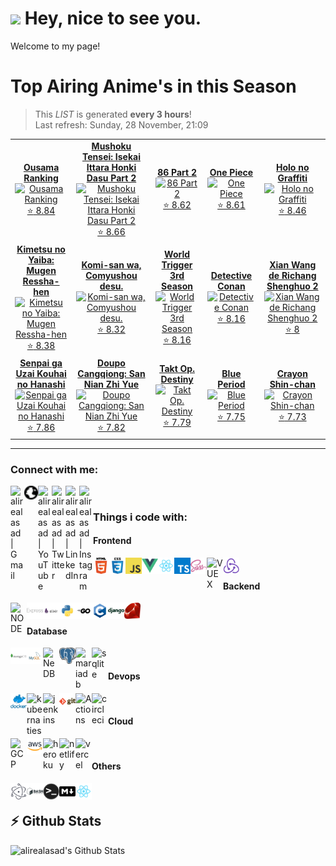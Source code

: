 <h1><img src="https://emojis.slackmojis.com/emojis/images/1531849430/4246/blob-sunglasses.gif?1531849430" width="30"/> Hey, nice to see you.</h1>


<p>Welcome to my page!</p>

# Top Airing Anime's in this Season
> This <i>LIST</i> is generated <b>every 3 hours</b>!</br>Last refresh: Sunday, 28 November, 21:09<br /></p>

|   |   |   |   |  |
| :---:         |     :---:      |          :---: | :---:         |     :---:      |
|[**Ousama Ranking** ![Ousama Ranking](https:&#x2F;&#x2F;cdn.myanimelist.net&#x2F;images&#x2F;anime&#x2F;1347&#x2F;117616.jpg?s&#x3D;1fc7d9cfcad3dfca1cee2e11b5b74ef4)  :star:  8.84 ](https:&#x2F;&#x2F;myanimelist.net&#x2F;anime&#x2F;40834&#x2F;Ousama_Ranking) |[**Mushoku Tensei: Isekai Ittara Honki Dasu Part 2** ![Mushoku Tensei: Isekai Ittara Honki Dasu Part 2](https:&#x2F;&#x2F;cdn.myanimelist.net&#x2F;images&#x2F;anime&#x2F;1028&#x2F;117777.jpg?s&#x3D;99ecca20cac2345fc956fda60a5e025f)  :star:  8.66 ](https:&#x2F;&#x2F;myanimelist.net&#x2F;anime&#x2F;45576&#x2F;Mushoku_Tensei__Isekai_Ittara_Honki_Dasu_Part_2) |[**86 Part 2** ![86 Part 2](https:&#x2F;&#x2F;cdn.myanimelist.net&#x2F;images&#x2F;anime&#x2F;1321&#x2F;117508.jpg?s&#x3D;c65bc9967a249eb362a1e037e13ebd73)  :star:  8.62 ](https:&#x2F;&#x2F;myanimelist.net&#x2F;anime&#x2F;48569&#x2F;86_Part_2) |[**One Piece** ![One Piece](https:&#x2F;&#x2F;cdn.myanimelist.net&#x2F;images&#x2F;anime&#x2F;6&#x2F;73245.jpg?s&#x3D;f792b8c9e28534ae455d06b15e686a14)  :star:  8.61 ](https:&#x2F;&#x2F;myanimelist.net&#x2F;anime&#x2F;21&#x2F;One_Piece) |[**Holo no Graffiti** ![Holo no Graffiti](https:&#x2F;&#x2F;cdn.myanimelist.net&#x2F;images&#x2F;anime&#x2F;1259&#x2F;110227.jpg?s&#x3D;08c77f58ab974a8fc36af5e2eac9040a)  :star:  8.46 ](https:&#x2F;&#x2F;myanimelist.net&#x2F;anime&#x2F;44042&#x2F;Holo_no_Graffiti) |
|[**Kimetsu no Yaiba: Mugen Ressha-hen** ![Kimetsu no Yaiba: Mugen Ressha-hen](https:&#x2F;&#x2F;cdn.myanimelist.net&#x2F;images&#x2F;anime&#x2F;1065&#x2F;118763.jpg?s&#x3D;96fd0aa8c83e6ac9b0375671c9160968)  :star:  8.38 ](https:&#x2F;&#x2F;myanimelist.net&#x2F;anime&#x2F;49926&#x2F;Kimetsu_no_Yaiba__Mugen_Ressha-hen) |[**Komi-san wa, Comyushou desu.** ![Komi-san wa, Comyushou desu.](https:&#x2F;&#x2F;cdn.myanimelist.net&#x2F;images&#x2F;anime&#x2F;1899&#x2F;117237.jpg?s&#x3D;0973a9cceca514f0bfe5a8d1c68feafc)  :star:  8.32 ](https:&#x2F;&#x2F;myanimelist.net&#x2F;anime&#x2F;48926&#x2F;Komi-san_wa_Comyushou_desu) |[**World Trigger 3rd Season** ![World Trigger 3rd Season](https:&#x2F;&#x2F;cdn.myanimelist.net&#x2F;images&#x2F;anime&#x2F;1617&#x2F;117474.jpg?s&#x3D;d98a6c562770831a0c20e780cac505fb)  :star:  8.16 ](https:&#x2F;&#x2F;myanimelist.net&#x2F;anime&#x2F;44940&#x2F;World_Trigger_3rd_Season) |[**Detective Conan** ![Detective Conan](https:&#x2F;&#x2F;cdn.myanimelist.net&#x2F;images&#x2F;anime&#x2F;7&#x2F;75199.jpg?s&#x3D;529dd40c117676c23a713a83ffc0a87f)  :star:  8.16 ](https:&#x2F;&#x2F;myanimelist.net&#x2F;anime&#x2F;235&#x2F;Detective_Conan) |[**Xian Wang de Richang Shenghuo 2** ![Xian Wang de Richang Shenghuo 2](https:&#x2F;&#x2F;cdn.myanimelist.net&#x2F;images&#x2F;anime&#x2F;1323&#x2F;119210.jpg?s&#x3D;4ef3d17be8e8d615c3f3963899a48120)  :star:  8 ](https:&#x2F;&#x2F;myanimelist.net&#x2F;anime&#x2F;44069&#x2F;Xian_Wang_de_Richang_Shenghuo_2) |
|[**Senpai ga Uzai Kouhai no Hanashi** ![Senpai ga Uzai Kouhai no Hanashi](https:&#x2F;&#x2F;cdn.myanimelist.net&#x2F;images&#x2F;anime&#x2F;1619&#x2F;118820.jpg?s&#x3D;a25901e2a2a5b244f7e9a79b2a48c6ae)  :star:  7.86 ](https:&#x2F;&#x2F;myanimelist.net&#x2F;anime&#x2F;42351&#x2F;Senpai_ga_Uzai_Kouhai_no_Hanashi) |[**Doupo Cangqiong: San Nian Zhi Yue** ![Doupo Cangqiong: San Nian Zhi Yue](https:&#x2F;&#x2F;cdn.myanimelist.net&#x2F;images&#x2F;anime&#x2F;1029&#x2F;118861.jpg?s&#x3D;7c7bb3a46d1e1cc7f4e8f4fbfbd16b33)  :star:  7.82 ](https:&#x2F;&#x2F;myanimelist.net&#x2F;anime&#x2F;49701&#x2F;Doupo_Cangqiong__San_Nian_Zhi_Yue) |[**Takt Op. Destiny** ![Takt Op. Destiny](https:&#x2F;&#x2F;cdn.myanimelist.net&#x2F;images&#x2F;anime&#x2F;1449&#x2F;117797.jpg?s&#x3D;64c5ee29554d4c5716bdac853bb217f1)  :star:  7.79 ](https:&#x2F;&#x2F;myanimelist.net&#x2F;anime&#x2F;48556&#x2F;Takt_Op_Destiny) |[**Blue Period** ![Blue Period](https:&#x2F;&#x2F;cdn.myanimelist.net&#x2F;images&#x2F;anime&#x2F;1757&#x2F;116931.jpg?s&#x3D;7787062cb53338fc66dc5f4648ccf9f2)  :star:  7.75 ](https:&#x2F;&#x2F;myanimelist.net&#x2F;anime&#x2F;46352&#x2F;Blue_Period) |[**Crayon Shin-chan** ![Crayon Shin-chan](https:&#x2F;&#x2F;cdn.myanimelist.net&#x2F;images&#x2F;anime&#x2F;10&#x2F;59897.jpg?s&#x3D;dcf5f566786bb2ee9b939a73322bcdfe)  :star:  7.73 ](https:&#x2F;&#x2F;myanimelist.net&#x2F;anime&#x2F;966&#x2F;Crayon_Shin-chan) |



---
### Connect with me:

[<img align="left" alt="alirealasad | Gmail" width="22px" src="https://cdn.jsdelivr.net/npm/simple-icons@v3/icons/gmail.svg" />][email]
[<img align="left" alt="asadali.netlify.app" width="22px" src="https://raw.githubusercontent.com/iconic/open-iconic/master/svg/globe.svg" />][website]
[<img align="left" alt="alirealasad | YouTube" width="22px" src="https://cdn.jsdelivr.net/npm/simple-icons@v3/icons/youtube.svg" />][youtube]
[<img align="left" alt="alirealasad | Twitter" width="22px" src="https://cdn.jsdelivr.net/npm/simple-icons@v3/icons/twitter.svg" />][twitter]
[<img align="left" alt="alirealasad | LinkedIn" width="22px" src="https://cdn.jsdelivr.net/npm/simple-icons@v3/icons/linkedin.svg" />][linkedin]
[<img align="left" alt="alirealasad | Instagram" width="22px" src="https://cdn.jsdelivr.net/npm/simple-icons@v3/icons/instagram.svg" />][instagram]

<br />

### Things i code with:
#### Frontend

[<img align="left" alt="HTML5" width="26px" src="https://raw.githubusercontent.com/github/explore/80688e429a7d4ef2fca1e82350fe8e3517d3494d/topics/html/html.png" />][htmlplaylist]
[<img align="left" alt="CSS3" width="26px" src="https://raw.githubusercontent.com/github/explore/80688e429a7d4ef2fca1e82350fe8e3517d3494d/topics/css/css.png" />][cssplaylist]
[<img align="left" alt="Javascript" width="26px" src="https://raw.githubusercontent.com/github/explore/80688e429a7d4ef2fca1e82350fe8e3517d3494d/topics/javascript/javascript.png" />][jsplaylist]
[<img align="left" alt="VUE" width="26px" src="https://raw.githubusercontent.com/github/explore/80688e429a7d4ef2fca1e82350fe8e3517d3494d/topics/vue/vue.png" />](https://vuejs.org/)
[<img align="left" alt="REACT" width="26px" src="https://raw.githubusercontent.com/github/explore/80688e429a7d4ef2fca1e82350fe8e3517d3494d/topics/react/react.png" />](https://reactjs.org/)
[<img align="left" alt="typescript" width="26px" src="https://raw.githubusercontent.com/github/explore/80688e429a7d4ef2fca1e82350fe8e3517d3494d/topics/typescript/typescript.png" />](https://www.typescriptlang.org/)
[<img align="left" alt="SCSS" width="26px" src="https://raw.githubusercontent.com/github/explore/80688e429a7d4ef2fca1e82350fe8e3517d3494d/topics/sass/sass.png" />](https://sass-lang.com/)
[<img align="left" alt="VUEX" width="26px" src="https://user-images.githubusercontent.com/7110136/29002857-9e802f08-7ab4-11e7-9c31-604b5d0d0c19.png" />](https://vuex.vuejs.org/)
[<img align="left" alt="REDUX" width="26px" src="https://raw.githubusercontent.com/github/explore/80688e429a7d4ef2fca1e82350fe8e3517d3494d/topics/redux/redux.png" />](https://redux.js.org/)
<br />

#### Backend

[<img align="left" alt="NODE" width="26px" src="https://avatars3.githubusercontent.com/u/9950313?s=200&v=4" />](https://nodejs.org/en/)
[<img align="left" alt="express" width="26px" src="https://raw.githubusercontent.com/github/explore/80688e429a7d4ef2fca1e82350fe8e3517d3494d/topics/express/express.png" />](https://www.express.com/)
[<img align="left" alt="elixir" width="26px" src="https://raw.githubusercontent.com/github/explore/d106aa3f6fa091ab80ab5c8cf0d931baff3caaea/topics/elixir/elixir.png" />](https://elixir-lang.org/getting-started/introduction.html)
[<img align="left" alt="python" width="26px" src="https://raw.githubusercontent.com/github/explore/80688e429a7d4ef2fca1e82350fe8e3517d3494d/topics/python/python.png" />](https://www.python.org/)
[<img align="left" alt="GO" width="26px" src="https://raw.githubusercontent.com/github/explore/80688e429a7d4ef2fca1e82350fe8e3517d3494d/topics/go/go.png" />](https://golang.org/)
[<img align="left" alt="C" width="26px" src="https://raw.githubusercontent.com/github/explore/80688e429a7d4ef2fca1e82350fe8e3517d3494d/topics/c/c.png" />](https://www.cprogramming.com/)
[<img align="left" alt="django" width="26px" src="https://raw.githubusercontent.com/github/explore/80688e429a7d4ef2fca1e82350fe8e3517d3494d/topics/django/django.png" />](https://www.djangoproject.com/)
[<img align="left" alt="ruby" width="26px" src="https://raw.githubusercontent.com/github/explore/80688e429a7d4ef2fca1e82350fe8e3517d3494d/topics/ruby/ruby.png" />](https://www.ruby-lang.org/en/)
<br />

#### Database

[<img align="left" alt="mongodb" width="26px" src="https://raw.githubusercontent.com/github/explore/80688e429a7d4ef2fca1e82350fe8e3517d3494d/topics/mongodb/mongodb.png" />](https://www.mongodb.com/)
[<img align="left" alt="mysql" width="26px" src="https://raw.githubusercontent.com/github/explore/80688e429a7d4ef2fca1e82350fe8e3517d3494d/topics/mysql/mysql.png" />](https://www.mysql.com/)
[<img align="left" alt="NeDB" width="26px" src="https://camo.githubusercontent.com/bed5a99a9fe4e543269919d65aea0910cc73ccad/687474703a2f2f692e696d6775722e636f6d2f394f31784846622e706e67" />](https://dbdb.io/db/nedb)
[<img align="left" alt="postgresql" width="26px" src="https://raw.githubusercontent.com/github/explore/80688e429a7d4ef2fca1e82350fe8e3517d3494d/topics/postgresql/postgresql.png" />](https://www.postgresql.org/)
[<img align="left" alt="mariadb" width="26px" src="https://avatars0.githubusercontent.com/u/4739304?s=200&v=4" />](https://mariadb.org/)
[<img align="left" alt="sqlite" width="26px" src="https://www.sqlite.org/images/sqlite370_banner.gif" />](https://www.sqlite.org/index.html)
<br />

#### Devops

[<img align="left" alt="docker" width="26px" src="https://raw.githubusercontent.com/github/explore/80688e429a7d4ef2fca1e82350fe8e3517d3494d/topics/docker/docker.png" />](https://www.docker.com/)
[<img align="left" alt="kubernaties" width="26px" src="https://avatars3.githubusercontent.com/u/13629408?s=200&v=4" />](https://kubernetes.io/)
[<img align="left" alt="jenkins" width="26px" src="https://jenkins.io/sites/default/files/jenkins_logo.png" />](https://www.jenkins.io/)
[<img align="left" alt="git" width="26px" src="https://raw.githubusercontent.com/github/explore/80688e429a7d4ef2fca1e82350fe8e3517d3494d/topics/git/git.png" />][gitplaylist]
[<img align="left" alt="Actions" width="26px" src="https://avatars0.githubusercontent.com/u/44036562?s=200&v=4" />](https://github.com/features/actions)
[<img align="left" alt="circleci" width="26px" src="https://avatars2.githubusercontent.com/u/1231870?s=200&v=4" />](https://circleci.com/)
<br />

#### Cloud

[<img align="left" alt="GCP" width="26px" src="https://avatars0.githubusercontent.com/u/2810941?s=200&v=4" />](https://cloud.google.com/)
[<img align="left" alt="AWS" width="26px" src="https://raw.githubusercontent.com/github/explore/fbceb94436312b6dacde68d122a5b9c7d11f9524/topics/aws/aws.png" />](https://aws.amazon.com/)
[<img align="left" alt="heroku" width="26px" src="https://avatars3.githubusercontent.com/u/23211?s=200&v=4" />](http://www.heroku.com/)
[<img align="left" alt="netlify" width="26px" src="https://avatars0.githubusercontent.com/u/7892489?s=200&v=4" />](https://www.netlify.com/)
[<img align="left" alt="vercel" width="26px" src="https://avatars1.githubusercontent.com/u/14985020?s=200&v=4" />](https://vercel.com/)
<br />

#### Others

[<img align="left" alt="electron" width="26px" src="https://raw.githubusercontent.com/github/explore/80688e429a7d4ef2fca1e82350fe8e3517d3494d/topics/electron/electron.png" />](https://www.electronjs.org/)
[<img align="left" alt="bash" width="26px" src="https://raw.githubusercontent.com/github/explore/80688e429a7d4ef2fca1e82350fe8e3517d3494d/topics/bash/bash.png" />](https://www.youtube.com/channel/UC39bf-FZ8f4Om1TJKYY9klQ?view_as=subscriber)
[<img align="left" alt="terminal" width="26px" src="https://raw.githubusercontent.com/github/explore/80688e429a7d4ef2fca1e82350fe8e3517d3494d/topics/terminal/terminal.png" />](https://www.youtube.com/channel/UC39bf-FZ8f4Om1TJKYY9klQ?view_as=subscriber)
[<img align="left" alt="markdown" width="26px" src="https://raw.githubusercontent.com/github/explore/80688e429a7d4ef2fca1e82350fe8e3517d3494d/topics/markdown/markdown.png" />](https://www.youtube.com/channel/UC39bf-FZ8f4Om1TJKYY9klQ?view_as=subscriber)
[<img align="left" alt="react-native" width="26px" src="https://raw.githubusercontent.com/github/explore/80688e429a7d4ef2fca1e82350fe8e3517d3494d/topics/react-native/react-native.png" />](https://reactnative.dev/)
<br />

## :zap: Github Stats
<img align="left" alt="alirealasad's Github Stats" src="https://github-readme-stats.codestackr.vercel.app/api?username=alirealasad&show_icons=true&hide_border=true" />

[email]: mailto:alirealasad@gmail.com
[website]: https://asadali.netlify.app/
[twitter]: https://twitter.com/alirealasad
[youtube]: https://youtube.com/codingwithasad
[instagram]: https://instagram.com/alirealasad
[linkedin]: https://linkedin.com/in/alirealasad
[htmlplaylist]: https://www.youtube.com/watch?v=aXIvcQZnR54&list=PL1QSoy44luSTuHIj1BkuMDM8Q2Wdn7Suh
[cssplaylist]: https://www.youtube.com/watch?v=N9E62IZUozc&list=PL1QSoy44luSSuWfX_ythMGGBag-WtgDFc
[jsplaylist]: https://www.youtube.com/watch?v=JOj8tmvMnDU&list=PL1QSoy44luSRsNLpOX_jiERHTvyDGnMud
[gitplaylist]: https://www.youtube.com/watch?v=YErjziccNg4&list=PL1QSoy44luST0ZQxRwq98e0y4mMw3mr6C
